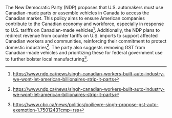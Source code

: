 The New Democratic Party (NDP) proposes that U.S. automakers must use Canadian-made parts or assemble vehicles in Canada to access the Canadian market. This policy aims to ensure American companies contribute to the Canadian economy and workforce, especially in response to U.S. tariffs on Canadian-made vehicles[^1]. Additionally, the NDP plans to redirect revenue from counter tariffs on U.S. imports to support affected Canadian workers and communities, reinforcing their commitment to protect domestic industries[^2]. The party also suggests removing GST from Canadian-made vehicles and prioritizing these for federal government use to further bolster local manufacturing[^3].

[^1]: https://www.ndp.ca/news/singh-canadian-workers-built-auto-industry-we-wont-let-american-billionaires-strip-it-parts
[^2]: https://www.ndp.ca/news/singh-canadian-workers-built-auto-industry-we-wont-let-american-billionaires-strip-it-parts
[^3]: https://www.cbc.ca/news/politics/poilievre-singh-propose-gst-auto-exemption-1.7501243?cmp=rss
